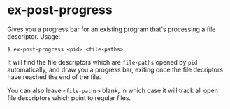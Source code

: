 # ex-post-progress

Gives you a progress bar for an existing program that's processing a file descriptor.
Usage:
```
$ ex-post-progress <pid> <file-paths>
```

It will find the file descriptors which are `file-paths` opened by `pid` automatically, and draw you a progress bar, exiting once the file decriptors have reached the end of the file.

You can also leave `<file-paths>` blank, in which case it will track all open file descriptors which point to regular files.
